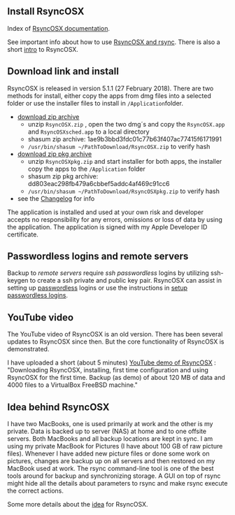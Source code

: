 
## Install RsyncOSX

Index of [RsyncOSX documentation](https://rsyncosx.github.io/Documentation/).

See important info about how to use [RsyncOSX and rsync](HowtoUseRsyncOSX.md). There is also a short [intro](Intro.md) to RsyncOSX.

## Download link and install

RsyncOSX is released in version 5.1.1 (27 February 2018). There are two methods for install, either copy the apps from dmg files into a selected folder or use the installer files to install in `/Application`folder.

- [download zip archive](https://github.com/rsyncOSX/RsyncOSX/releases/download/v5.1.1/RsyncOSX.zip)
	- unzip `RsyncOSX.zip` , open the two dmg´s and copy the `RsyncOSX.app` and `RsyncOSXsched.app` to a local directory
	- shasum zip archive: 1ae9b3bbd3fdc01c77b63f407ac77415f6171991
	- `/usr/bin/shasum ~/PathToDownload/RsyncOSX.zip` to verify hash
- [download zip pkg archive](https://github.com/rsyncOSX/RsyncOSX/releases/download/v5.1.1/RsyncOSXpkg.zip)
	- unzip `RsyncOSXpkg.zip` and start installer for both apps, the installer copy the apps to the `/Application` folder
	- shasum zip pkg archive: dd803eac298fb479a6cbbef5addc4af469c91cc6
	- `/usr/bin/shasum ~/PathToDownload/RsyncOSXpkg.zip` to verify hash
- see the [Changelog](Changelog.md) for info

The application is installed and used at your own risk and developer accepts no responsibility for any errors, omissions or loss of data by using the application. The application is signed with my Apple Developer ID certificate.

## Passwordless logins and remote servers

Backup to *remote servers* require *ssh passwordless* logins by utilizing ssh-keygen to create a ssh private and public key pair. RsyncOSX can assist in setting up [passwordless](ssh.md) logins or use the instructions in [setup passwordless logins](PasswordlessLogin.md).

## YouTube video

The YouTube video of RsyncOSX is an old version. There has been several updates to RsyncOSX since then. But the core functionality of RsyncOSX is demonstrated.

I have uploaded a short (about 5 minutes) [YouTube demo of RsyncOSX](https://www.youtube.com/watch?v=ty1r7yvgExo) : "Downloading RsyncOSX, installing, first time configuration and using RsyncOSX for the first time. Backup (as demo) of about 120 MB of data and 4000 files to a VirtualBox FreeBSD machine."

## Idea behind RsyncOSX

I have two MacBooks, one is used primarily at work and the other is my private. Data is backed up to server (NAS) at home and to one offsite servers. Both MacBooks and all backup locations are kept in sync. I am using my private MacBook for Pictures (I have about 100 GB of raw picture files). Whenever I have added new picture files or done some work on pictures, changes are backup up on all servers and then restored on my MacBook used at work. The rsync command-line tool is one of the best tools around for backup and synchronizing storage. A GUI on top of rsync might hide all the details about parameters to rsync and make rsync execute the correct actions.

Some more details about the [idea](Idea.md) for RsyncOSX.
